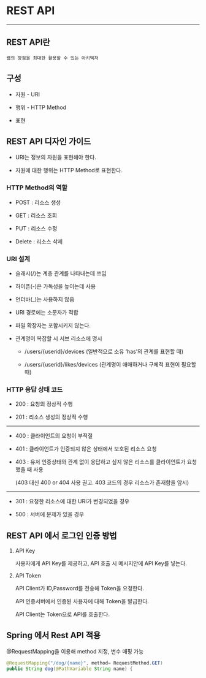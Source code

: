 # REST API
---

## REST API란

    웹의 장점을 최대한 활용할 수 있는 아키텍처

## 구성

* 자원 - URI

* 행위 - HTTP Method

* 표현

## REST API 디자인 가이드

* URI는 정보의 자원을 표현해야 한다.

* 자원에 대한 행위는 HTTP Method로 표현한다.

### HTTP Method의 역할

* POST : 리소스 생성

* GET : 리소스 조회

* PUT : 리소스 수정

* Delete : 리소스 삭제

### URI 설계

* 슬래시(/)는 계층 관계를 나타내는데 쓰임

* 하이픈(-)은 가독성을 높이는데 사용

* 언더바(_)는 사용하지 않음

* URI 경로에는 소문자가 적합

* 파일 확장자는 포함시키지 않는다.

* 관계명이 복잡할 시 서브 리소스에 명시

    * /users/{userid}/devices (일반적으로 소유 ‘has’의 관계를 표현할 때)

    * /users/{userid}/likes/devices (관계명이 애매하거나 구체적 표현이 필요할 때)

### HTTP 응답 상태 코드

* 200 : 요청의 정상적 수행

* 201 : 리소스 생성의 정상적 수행

---

* 400 : 클라이언트의 요청이 부적절

* 401 : 클라이언트가 인증되지 않은 상태에서 보호된 리소스 요청

* 403 : 유저 인증상태와 관계 없이 응답하고 싶지 않은 리소스를 클라이언트가 요청했을 때 사용

    (403 대신 400 or 404 사용 권고. 403 코드의 경우 리소스가 존재함을 암시)

---

* 301 : 요청한 리소스에 대한 URI가 변경되었을 경우

* 500 : 서버에 문제가 있을 경우

## REST API 에서 로그인 인증 방법

1. API Key

    사용자에게 API Key를 제공하고, API 호출 시 메시지안에 API Key를 넣는다.

2. API Token

    API Client가 ID,Password를 전송해 Token을 요청한다.

    API 인증서버에서 인증된 사용자에 대해 Token을 발급한다.

    API Client는 Token으로 API를 호출한다.

## Spring 에서 Rest API 적용

@RequestMapping을 이용해 method 지정, 변수 매핑 가능

```java
@RequestMapping("/dog/{name}", method= RequestMethod.GET)
public String dog(@PathVariable String name) {
```